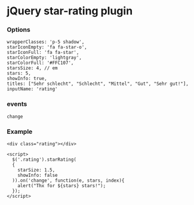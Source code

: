 # jQuery star-rating plugin

### Options

```
wrapperClasses: 'p-5 shadow',
starIconEmpty: 'fa fa-star-o',
starIconFull: 'fa fa-star',
starColorEmpty: 'lightgray',
starColorFull: '#FFC107',
starsSize: 4, // em
stars: 5,
showInfo: true,
titles: ["Sehr schlecht", "Schlecht", "Mittel", "Gut", "Sehr gut!"],
inputName: 'rating'
```

### events

```
change
```

### Example

```
<div class="rating"></div>

<script>
  $('.rating').starRating(
  {
    starSize: 1.5,
    showInfo: false
  )).on('change', function(e, stars, index){
    alert("Thx for ${stars} stars!");
  });
</script>
```
